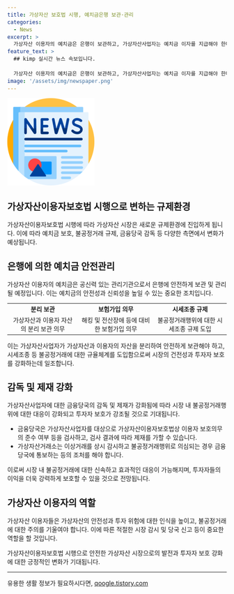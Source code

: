 ```yaml
---
title: 가상자산 보호법 시행, 예치금은행 보관·관리
categories:
  - News
excerpt: >
  가상자산 이용자의 예치금은 은행이 보관하고, 가상자산사업자는 예치금 이자를 지급해야 한다. 가상자산 이용자보호법 시행으로 가상자산사업자에 감독·검사·제재가 가능하며, 불공정거래 시세조종 등에 대한 규제도 도입된다. 이를 통해 가상자산시장 건전한 질서를 확립하고 이용자를 보호할 것으로 기대된다. 단, 가상자산의 안전성을 보장하지는 않으니 투자 시 신중한 판단이 필요하며, 불공정거래행위에 대한 주의와 제보가 필요하다. (출처: 정책브리핑 www.korea.kr)
feature_text: >
  ## kimp 실시간 뉴스 속보입니다.

  가상자산 이용자의 예치금은 은행이 보관하고, 가상자산사업자는 예치금 이자를 지급해야 한다. 가상자산 이용자보호법 시행으로 가상자산사업자에 감독·검사·제재가 가능하며, 불공정거래 시세조종 등에 대한 규제도 도입된다. 이를 통해 가상자산시장 건전한 질서를 확립하고 이용자를 보호할 것으로 기대된다. 단, 가상자산의 안전성을 보장하지는 않으니 투자 시 신중한 판단이 필요하며, 불공정거래행위에 대한 주의와 제보가 필요하다. (출처: 정책브리핑 www.korea.kr)
image: '/assets/img/newspaper.png'
---
```


<p><img src="/assets/img/newspaper.png" alt="kimplant 속보" /></p>

<h2 data-ke-size="size26">가상자산이용자보호법 시행으로 변하는 규제환경</h2>

<p data-ke-size="size16">가상자산이용자보호법 시행에 따라 가상자산 시장은 새로운 규제환경에 진입하게 됩니다. 이에 따라 예치금 보호, 불공정거래 규제, 금융당국 감독 등 다양한 측면에서 변화가 예상됩니다.</p>

<h2 data-ke-size="size26">은행에 의한 예치금 안전관리</h2>

<p data-ke-size="size16">가상자산 이용자의 예치금은 공신력 있는 관리기관으로서 은행에 안전하게 보관 및 관리될 예정입니다. 이는 예치금의 안전성과 신뢰성을 높일 수 있는 중요한 조치입니다.</p>

<table>
   <tr>
      <td style="text-align: center; height: 17px;"><b>분리 보관</b></td>
      <td style="text-align: center; height: 17px;"><b>보험가입 의무</b></td>
      <td style="text-align: center; height: 17px;"><b>시세조종 규제</b></td>
   </tr>
   <tr>
      <td style="text-align: center; height: 17px;">가상자산과 이용자 자산의 분리 보관 의무</td>
      <td style="text-align: center; height: 17px;">해킹 및 전산장애 등에 대비한 보험가입 의무</td>
      <td style="text-align: center; height: 17px;">불공정거래행위에 대한 시세조종 규제 도입</td>
   </tr>
</table>

<p data-ke-size="size16">이는 가상자산사업자가 가상자산과 이용자의 자산을 분리하여 안전하게 보관해야 하고, 시세조종 등 불공정거래에 대한 규율체계를 도입함으로써 시장의 건전성과 투자자 보호를 강화하는데 일조합니다.</p>

<h2 data-ke-size="size26">감독 및 제재 강화</h2>

<p data-ke-size="size16">가상자산사업자에 대한 금융당국의 감독 및 제재가 강화됨에 따라 시장 내 불공정거래행위에 대한 대응이 강화되고 투자자 보호가 강조될 것으로 기대됩니다.</p>

<ul>
   <li>금융당국은 가상자산사업자를 대상으로 가상자산이용자보호법상 이용자 보호의무의 준수 여부 등을 검사하고, 검사 결과에 따라 제재를 가할 수 있습니다.</li>
   <li>가상자산거래소는 이상거래를 상시 감시하고 불공정거래행위로 의심되는 경우 금융당국에 통보하는 등의 조처를 해야 합니다.</li>
</ul>

<p data-ke-size="size16">이로써 시장 내 불공정거래에 대한 신속하고 효과적인 대응이 가능해지며, 투자자들의 이익을 더욱 강력하게 보호할 수 있을 것으로 전망됩니다.</p>

<h2 data-ke-size="size26">가상자산 이용자의 역할</h2>

<p data-ke-size="size16">가상자산 이용자들은 가상자산의 안전성과 투자 위험에 대한 인식을 높이고, 불공정거래에 대한 주의를 기울여야 합니다. 이에 따른 적절한 시장 감시 및 당국 신고 등이 중요한 역할을 할 것입니다.</p>

<p data-ke-size="size16">가상자산이용자보호법 시행으로 안전한 가상자산 시장으로의 발전과 투자자 보호 강화에 대한 긍정적인 변화가 기대됩니다.</p>

<hr>
유용한 생활 정보가 필요하시다면, <a href="https://qoogle.tistory.com" rel="dofollow">qoogle.tistory.com</a>


